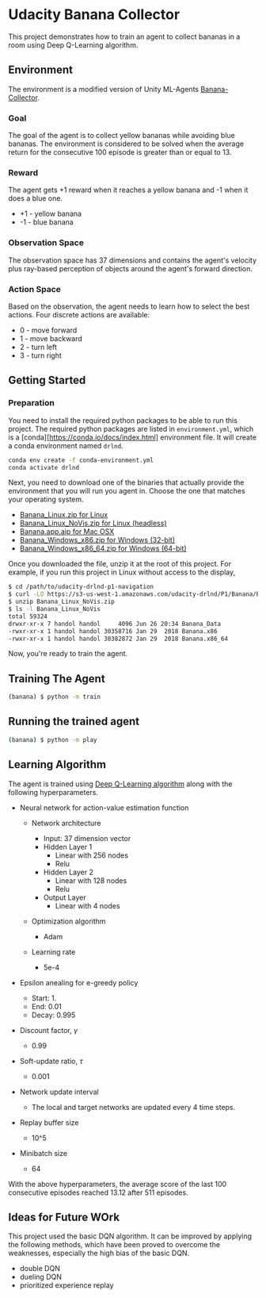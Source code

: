 # Udacity Banana Collector

This project demonstrates how to train an agent to collect bananas in a room using Deep Q-Learning algorithm.

## Environment

The environment is a modified version of Unity ML-Agents [Banana-Collector][banana-collector].

[banana-collector]: https://github.com/Unity-Technologies/ml-agents/blob/master/docs/Learning-Environment-Examples.md#banana-collector

### Goal

The goal of the agent is to collect yellow bananas while avoiding blue bananas. The environment is considered to be solved when the average return for the consecutive 100 episode is greater than or equal to 13.

### Reward

The agent gets +1 reward when it reaches a yellow banana and -1 when it does a blue one.

* +1 - yellow banana
* -1 - blue banana

### Observation Space

The observation space has 37 dimensions and contains the agent's velocity plus ray-based perception of objects around the agent's forward direction.

### Action Space

Based on the observation, the agent needs to learn how to select the best actions. Four discrete actions are available:

* 0 - move forward
* 1 - move backward
* 2 - turn left
* 3 - turn right

## Getting Started

### Preparation

You need to install the required python packages to be able to run this project. The required python packages are listed in `environment.yml`, which is a [conda][https://conda.io/docs/index.html] environment file. It will create a conda environment named `drlnd`.


```bash
conda env create -f conda-environment.yml
conda activate drlnd
```

Next, you need to download one of the binaries that actually provide the environment that you will run you agent in. Choose the one that matches your operating system.

* [Banana_Linux.zip for Linux][banana-linux]
* [Banana_Linux_NoVis.zip for Linux (headless)][banana-linux-headless]
* [Banana.app.aip for Mac OSX][banana-osx]
* [Banana_Windows_x86.zip for Windows (32-bit)][banana-windows-x86]
* [Banana_Windows_x86_64.zip for Windows (64-bit)][banana-windows-x86-64]

Once you downloaded the file, unzip it at the root of this project. For example, if you run this project in Linux without access to the display,

```bash
$ cd /path/to/udacity-drlnd-p1-navigation
$ curl -LO https://s3-us-west-1.amazonaws.com/udacity-drlnd/P1/Banana/Banana_Linux_NoVis.zip
$ unzip Banana_Linux_NoVis.zip
$ ls -l Banana_Linux_NoVis
total 59324
drwxr-xr-x 7 handol handol     4096 Jun 26 20:34 Banana_Data
-rwxr-xr-x 1 handol handol 30358716 Jan 29  2018 Banana.x86
-rwxr-xr-x 1 handol handol 30382872 Jan 29  2018 Banana.x86_64
```

Now, you're ready to train the agent.

[banana-linux]: https://s3-us-west-1.amazonaws.com/udacity-drlnd/P1/Banana/Banana_Linux.zip
[banana-linux-headless]: https://s3-us-west-1.amazonaws.com/udacity-drlnd/P1/Banana/Banana_Linux_NoVis.zip
[banana-osx]: https://s3-us-west-1.amazonaws.com/udacity-drlnd/P1/Banana/Banana.app.zip
[banana-windows-x86]: https://s3-us-west-1.amazonaws.com/udacity-drlnd/P1/Banana/Banana_Windows_x86.zip
[banana-windows-x86-64]: https://s3-us-west-1.amazonaws.com/udacity-drlnd/P1/Banana/Banana_Windows_x86_64.zip

## Training The Agent

```bash
(banana) $ python -m train
```

## Running the trained agent

```bash
(banana) $ python -m play
```

## Learning Algorithm

The agent is trained using [Deep Q-Learning algorithm][dqn-paper] along with the following hyperparameters.

* Neural network for action-value estimation function

  - Network architecture
    - Input: 37 dimension vector
    - Hidden Layer 1
      - Linear with 256 nodes
      - Relu
    - Hidden Layer 2
      - Linear with 128 nodes
      - Relu
    - Output Layer
      - Linear with 4 nodes

  - Optimization algorithm
    - Adam
    
  - Learning rate
    - 5e-4

* Epsilon anealing for e-greedy policy

  - Start: 1.
  - End: 0.01
  - Decay: 0.995
  
* Discount factor, $\gamma$

  - 0.99
  
* Soft-update ratio, $\tau$

  - 0.001

* Network update interval

  - The local and target networks are updated every 4 time steps.
  
* Replay buffer size

  - 10^5
  
* Minibatch size

  - 64
  
With the above hyperparameters, the average score of the last 100 consecutive episodes reached 13.12 after 511 episodes.

[dqn-paper]: https://storage.googleapis.com/deepmind-media/dqn/DQNNaturePaper.pdf

## Ideas for Future WOrk

This project used the basic DQN algorithm. It can be improved by applying the following methods, which have been proved to overcome the weaknesses, especially the high bias of the basic DQN.

- double DQN
- dueling DQN
- prioritized experience replay
